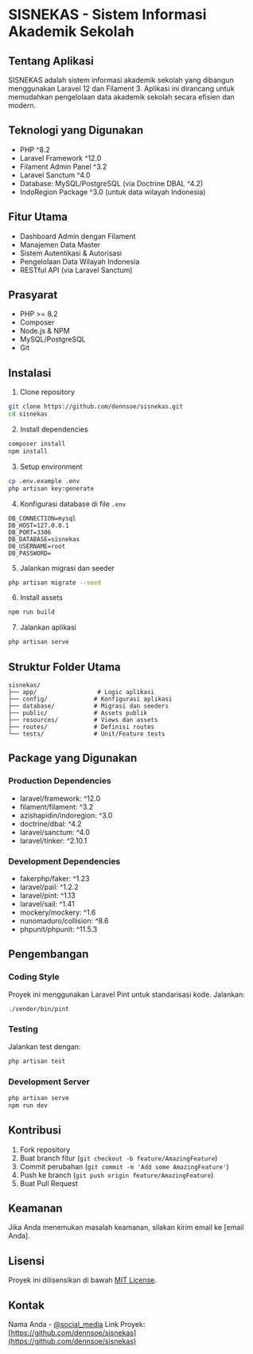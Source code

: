# SISNEKAS - Sistem Informasi Akademik Sekolah

## Tentang Aplikasi
SISNEKAS adalah sistem informasi akademik sekolah yang dibangun menggunakan Laravel 12 dan Filament 3. Aplikasi ini dirancang untuk memudahkan pengelolaan data akademik sekolah secara efisien dan modern.

## Teknologi yang Digunakan
- PHP ^8.2
- Laravel Framework ^12.0
- Filament Admin Panel ^3.2
- Laravel Sanctum ^4.0
- Database: MySQL/PostgreSQL (via Doctrine DBAL ^4.2)
- IndoRegion Package ^3.0 (untuk data wilayah Indonesia)

## Fitur Utama
- Dashboard Admin dengan Filament
- Manajemen Data Master
- Sistem Autentikasi & Autorisasi
- Pengelolaan Data Wilayah Indonesia
- RESTful API (via Laravel Sanctum)

## Prasyarat
- PHP >= 8.2
- Composer
- Node.js & NPM
- MySQL/PostgreSQL
- Git

## Instalasi

1. Clone repository
```bash
git clone https://github.com/dennsoe/sisnekas.git
cd sisnekas
```

2. Install dependencies
```bash
composer install
npm install
```

3. Setup environment
```bash
cp .env.example .env
php artisan key:generate
```

4. Konfigurasi database di file `.env`
```env
DB_CONNECTION=mysql
DB_HOST=127.0.0.1
DB_PORT=3306
DB_DATABASE=sisnekas
DB_USERNAME=root
DB_PASSWORD=
```

5. Jalankan migrasi dan seeder
```bash
php artisan migrate --seed
```

6. Install assets
```bash
npm run build
```

7. Jalankan aplikasi
```bash
php artisan serve
```

## Struktur Folder Utama
```
sisnekas/
├── app/                 # Logic aplikasi
├── config/             # Konfigurasi aplikasi
├── database/           # Migrasi dan seeders
├── public/             # Assets publik
├── resources/          # Views dan assets
├── routes/             # Definisi routes
└── tests/              # Unit/Feature tests
```

## Package yang Digunakan
### Production Dependencies
- laravel/framework: ^12.0
- filament/filament: ^3.2
- azishapidin/indoregion: ^3.0
- doctrine/dbal: ^4.2
- laravel/sanctum: ^4.0
- laravel/tinker: ^2.10.1

### Development Dependencies
- fakerphp/faker: ^1.23
- laravel/pail: ^1.2.2
- laravel/pint: ^1.13
- laravel/sail: ^1.41
- mockery/mockery: ^1.6
- nunomaduro/collision: ^8.6
- phpunit/phpunit: ^11.5.3

## Pengembangan

### Coding Style
Proyek ini menggunakan Laravel Pint untuk standarisasi kode. Jalankan:
```bash
./vendor/bin/pint
```

### Testing
Jalankan test dengan:
```bash
php artisan test
```

### Development Server
```bash
php artisan serve
npm run dev
```

## Kontribusi
1. Fork repository
2. Buat branch fitur (`git checkout -b feature/AmazingFeature`)
3. Commit perubahan (`git commit -m 'Add some AmazingFeature'`)
4. Push ke branch (`git push origin feature/AmazingFeature`)
5. Buat Pull Request

## Keamanan
Jika Anda menemukan masalah keamanan, silakan kirim email ke [email Anda].

## Lisensi
Proyek ini dilisensikan di bawah [MIT License](LICENSE).

## Kontak
Nama Anda - [@social_media](https://twitter.com/yourusername)
Link Proyek: [https://github.com/dennsoe/sisnekas](https://github.com/dennsoe/sisnekas)
